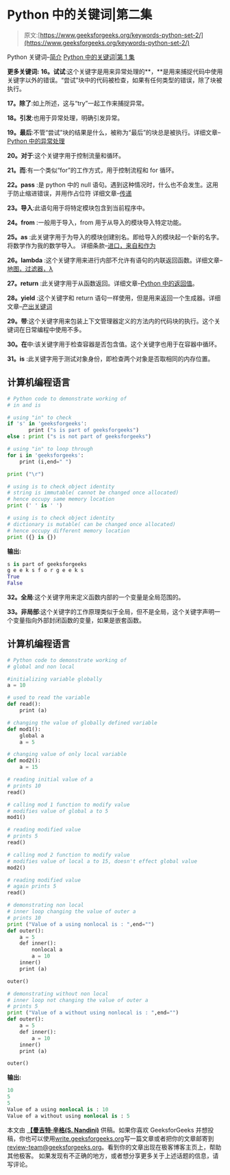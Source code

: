# Python 中的关键词|第二集

> 原文:[https://www.geeksforgeeks.org/keywords-python-set-2/](https://www.geeksforgeeks.org/keywords-python-set-2/)

Python 关键词–[简介](https://www.geeksforgeeks.org/check-string-valid-keyword-python/)
[Python 中的关键词|第 1 集](https://www.geeksforgeeks.org/keywords-python-set-1/)

**更多关键词:**
**16。试试**:这个关键字是用来异常处理的**，**是用来捕捉代码中使用关键字以外的错误。“尝试”块中的代码被检查，如果有任何类型的错误，除了块被执行。

**17。除了**:如上所述，这与“try”一起工作来捕捉异常。

**18。引发**:也用于异常处理，明确引发异常。

**19。最后**:不管“尝试”块的结果是什么，被称为“最后”的块总是被执行。详细文章–[Python 中的异常处理](https://www.geeksforgeeks.org/python-exception-handling/)

**20。对于**:这个关键字用于控制流量和循环。

**21。而**:有一个类似“for”的工作方式，用于控制流程和 for 循环。

**22。pass** :是 python 中的 null 语句。遇到这种情况时，什么也不会发生。这用于防止缩进错误，并用作占位符
详细文章–[传递](https://www.geeksforgeeks.org/loops-and-loop-control-statements-continue-break-and-pass-in-python/)

**23。导入**:此语句用于将特定模块包含到当前程序中。

**24。from** :一般用于导入，from 用于从导入的模块导入特定功能。

**25。as** :此关键字用于为导入的模块创建别名。即给导入的模块起一个新的名字。将数学作为我的数学导入。
详细条款–[进口，来自和作为](https://www.geeksforgeeks.org/python-modules/)

**26。lambda** :这个关键字用来进行内部不允许有语句的内联返回函数。详细文章–[地图，过滤器，λ](https://www.geeksforgeeks.org/python-set-4-dictionary-keywords-python/)

**27。return** :此关键字用于从函数返回。详细文章–[Python 中的返回值](https://www.geeksforgeeks.org/g-fact-41-multiple-return-values-in-python/)。

**28。yield** :这个关键字和 return 语句一样使用，但是用来返回一个生成器。详细文章–[产出关键词](https://www.geeksforgeeks.org/use-yield-keyword-instead-return-keyword-python/)

**29。带**:这个关键字用来包装上下文管理器定义的方法内的代码块的执行。这个关键词在日常编程中使用不多。

**30。在**中:该关键字用于检查容器是否包含值。这个关键字也用于在容器中循环。

**31。is** :此关键字用于测试对象身份，即检查两个对象是否取相同的内存位置。

## 计算机编程语言

```py
# Python code to demonstrate working of
# in and is

# using "in" to check
if 's' in 'geeksforgeeks':
       print ("s is part of geeksforgeeks")
else : print ("s is not part of geeksforgeeks")

# using "in" to loop through
for i in 'geeksforgeeks':
    print (i,end=" ")

print ("\r")

# using is to check object identity
# string is immutable( cannot be changed once allocated)
# hence occupy same memory location
print (' ' is ' ')

# using is to check object identity
# dictionary is mutable( can be changed once allocated)
# hence occupy different memory location
print ({} is {})
```

**输出:**

```py
s is part of geeksforgeeks
g e e k s f o r g e e k s 
True
False
```

**32。全局**:这个关键字用来定义函数内部的一个变量是全局范围的。

**33。非局部**:这个关键字的工作原理类似于全局，但不是全局，这个关键字声明一个变量指向外部封闭函数的变量，如果是嵌套函数。

## 计算机编程语言

```py
# Python code to demonstrate working of
# global and non local

#initializing variable globally
a = 10

# used to read the variable
def read():
    print (a)

# changing the value of globally defined variable
def mod1():
    global a
    a = 5

# changing value of only local variable
def mod2():
    a = 15

# reading initial value of a
# prints 10
read()

# calling mod 1 function to modify value
# modifies value of global a to 5
mod1()

# reading modified value
# prints 5
read()

# calling mod 2 function to modify value
# modifies value of local a to 15, doesn't effect global value
mod2()

# reading modified value
# again prints 5
read()

# demonstrating non local
# inner loop changing the value of outer a
# prints 10
print ("Value of a using nonlocal is : ",end="")
def outer():
    a = 5
    def inner():
        nonlocal a
        a = 10
    inner()
    print (a)

outer()

# demonstrating without non local
# inner loop not changing the value of outer a
# prints 5
print ("Value of a without using nonlocal is : ",end="")
def outer():
    a = 5
    def inner():
        a = 10
    inner()
    print (a)

outer()
```

**输出:**

```py
10
5
5
Value of a using nonlocal is : 10
Value of a without using nonlocal is : 5
```

本文由 [**【曼吉特·辛格(S. Nandini)**](https://www.facebook.com/manjeet.04.singh) 供稿。如果你喜欢 GeeksforGeeks 并想投稿，你也可以使用[write.geeksforgeeks.org](https://write.geeksforgeeks.org)写一篇文章或者把你的文章邮寄到 review-team@geeksforgeeks.org。看到你的文章出现在极客博客主页上，帮助其他极客。
如果发现有不正确的地方，或者想分享更多关于上述话题的信息，请写评论。